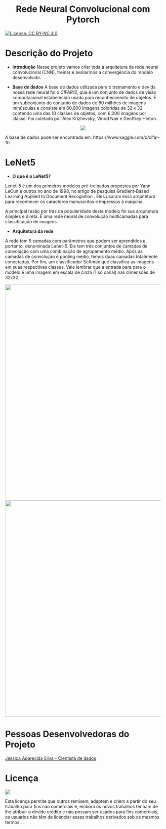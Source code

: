 <h1 align='center'> Rede Neural Convolucional com Pytorch </h1>

[![License: CC BY-NC 4.0](https://licensebuttons.net/l/by-nc/4.0/80x15.png)](https://creativecommons.org/licenses/by-nc/4.0/)

# Descrição do Projeto 

* **Introdução**
Nesse projeto vamos criar toda a arquitetura da rede neural convolucional (CNN), treinar e avaliarmos a convergência do modelo desenvolvido. 

* **Base de dados**
A base de dados utilizada para o treinamento e dev da nossa rede neural foi o *CIFAR10*, que é um conjunto de dados de visão computacional estabelecido usado para reconhecimento de objetos. É um subconjunto do conjunto de dados de 80 milhões de imagens minúsculas e consiste em 60.000 imagens coloridas de 32 x 32 contendo uma das 10 classes de objetos, com 6.000 imagens por classe. Foi coletado por Alex Krizhevsky, Vinod Nair e Geoffrey Hinton.

<p align="center">
  <img align='center' src= "https://imgur.com/QWzVf2A.jpg" widht='500'>
</p>
A base de dados pode ser encontrada em: https://www.kaggle.com/c/cifar-10

# LeNet5

* **O que é o LeNet5?**

Lenet-5 é um dos primeiros modelos pré-treinados propostos por Yann LeCun e outros no ano de 1998, no artigo de pesquisa Gradient-Based Learning Applied to Document Recognition . Eles usaram essa arquitetura para reconhecer os caracteres manuscritos e impressos à máquina.

A principal razão por trás da popularidade deste modelo foi sua arquitetura simples e direta. É uma rede neural de convolução multicamadas para classificação de imagens.

* **Arquitetura da rede**

A rede tem 5 camadas com parâmetros que podem ser aprendidos e, portanto, denominada Lenet-5. Ele tem três conjuntos de camadas de convolução com uma combinação de agrupamento médio. Após as camadas de convolução e pooling médio, temos duas camadas totalmente conectadas. Por fim, um classificador Softmax que classifica as imagens em suas respectivas classes. Vale lembrar que a entrada para para o modelo é uma imagem em escala de cinza (1 só canal) nas dimensões de 32x32.

<p align="center">
  <img align='center' src="https://imgur.com/5IRp8aO.jpg" width="700">
  <img align='center' src='https://imgur.com/j4fh28P.jpg' width='700'>
</p>

# Pessoas Desenvolvedoras do Projeto

<a href="https://github.com/jesapsilva">Jéssica Aparecida Silva - Cientista de dados</a>

# Licença

<img src="https://mirrors.creativecommons.org/presskit/buttons/88x31/svg/by-nc.svg" />


Esta licença permite que outros remixem, adaptem e criem a partir do seu trabalho para fins não comerciais e, embora os novos trabalhos tenham de lhe atribuir o devido crédito e não possam ser usados para fins comerciais, os usuários não têm de licenciar esses trabalhos derivados sob os mesmos termos.

